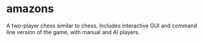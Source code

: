 # amazons
A two-player chess similar to chess. Includes interactive GUI and command line version of the game, with manual and AI players. 

